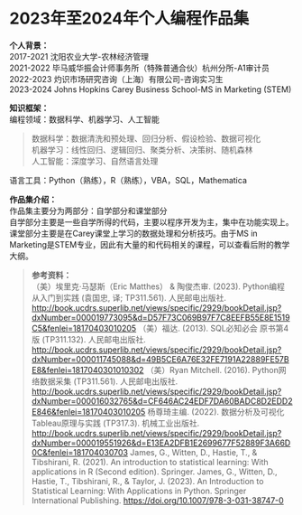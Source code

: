 # 2023年至2024年个人编程作品集

**个人背景：**  
2017-2021 沈阳农业大学-农林经济管理  
2021-2022 毕马威华振会计师事务所（特殊普通合伙）杭州分所-A1审计员  
2022-2023 灼识市场研究咨询（上海）有限公司-咨询实习生  
2023-2024 Johns Hopkins Carey Business School-MS in Marketing (STEM)

**知识框架：**  
编程领域：数据科学、机器学习、人工智能  
> 数据科学：数据清洗和预处理、回归分析、假设检验、数据可视化  
> 机器学习：线性回归、逻辑回归、聚类分析、决策树、随机森林  
人工智能：深度学习、自然语言处理

语言工具：Python（熟练），R（熟练），VBA，SQL，Mathematica  

**作品集介绍：**  
作品集主要分为两部分：自学部分和课堂部分  
自学部分主要是一些自学所得的代码，主要以程序开发为主，集中在功能实现上。
课堂部分主要是在Carey课堂上学习的数据处理和分析技巧。由于MS in Marketing是STEM专业，因此有大量的和代码相关的课程，可以查看后附的教学大纲。

> **参考资料：**  
（美）埃里克·马瑟斯（Eric Matthes） & 陶俊杰审. (2023). Python编程  从入门到实践 (袁国忠, 译; TP311.561). 人民邮电出版社. http://book.ucdrs.superlib.net/views/specific/2929/bookDetail.jsp?dxNumber=000019773095&d=D57F73C069B97F7C8EEFB55E8E1519C5&fenlei=18170403010205
（美）福达. (2013). SQL必知必会  原书第4版 (TP311.132). 人民邮电出版社. http://book.ucdrs.superlib.net/views/specific/2929/bookDetail.jsp?dxNumber=000011745088&d=49B5CE6A76E32FE7191A22889FE57BE8&fenlei=1817040301010302
（美）Ryan Mitchell. (2016). Python网络数据采集 (TP311.561). 人民邮电出版社. http://book.ucdrs.superlib.net/views/specific/2929/bookDetail.jsp?dxNumber=000016032765&d=CF646AC24EDF7DA60BADC8D2EDD2E846&fenlei=18170403010205
杨尊琦主编. (2022). 数据分析及可视化  Tableau原理与实践 (TP317.3). 机械工业出版社. http://book.ucdrs.superlib.net/views/specific/2929/bookDetail.jsp?dxNumber=000019551926&d=E13EA2DFB1E2699677F52889F3A66D0C&fenlei=181704030703
James, G., Witten, D., Hastie, T., & Tibshirani, R. (2021). An introduction to statistical learning: With applications in R (Second edition). Springer.
James, G., Witten, D., Hastie, T., Tibshirani, R., & Taylor, J. (2023). An Introduction to Statistical Learning: With Applications in Python. Springer International Publishing. https://doi.org/10.1007/978-3-031-38747-0
